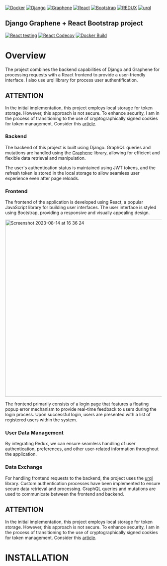 [![Docker](https://img.shields.io/badge/-Docker-2496ED?style=for-the-badge&logo=docker&logoColor=white)](https://docs.docker.com/com)
[![Django](https://img.shields.io/badge/-Django-092E20?style=for-the-badge&logo=django&logoColor=white)](https://www.djangoproject.com/)
[![Graphene](https://img.shields.io/badge/-Graphene-E10098?style=for-the-badge&logo=graphql&logoColor=white)](https://graphene-python.org/)
[![React](https://img.shields.io/badge/-React-61DAFB?style=for-the-badge&logo=react&logoColor=white)](https://reactjs.org/)
[![Bootstrap](https://img.shields.io/badge/-Bootstrap-7952B3?style=for-the-badge&logo=bootstrap&logoColor=white)](https://getbootstrap.com/)
[![REDUX](https://img.shields.io/badge/Redux-593D88?style=for-the-badge&logo=redux&logoColor=white)](https://redux.js.org)
[![urql](https://img.shields.io/badge/-urql-blue?style=for-the-badge&logo=urql&logoColor=white)](https://formidable.com/open-source/urql/)


## Django Graphene + React Bootstrap project

[![React testing](https://github.com/yuriy-kormin/graphene_react/actions/workflows/front_tests.yml/badge.svg)](https://github.com/yuriy-kormin/graphene_react/actions/workflows/front_tests.yml)
[![React Codecov](https://codecov.io/gh/yuriy-kormin/graphene_react/branch/master/graph/badge.svg?token=O5TX5CE9XH)](https://codecov.io/gh/yuriy-kormin/graphene_react)
[![Docker Build](https://github.com/yuriy-kormin/graphene_react/actions/workflows/docker-build-test.yml/badge.svg)](https://github.com/yuriy-kormin/graphene_react/actions/workflows/docker-build-test.yml)


# Overview

The project combines the backend capabilities of Django and Graphene for 
processing requests with a React frontend to provide a user-friendly 
interface. I also use urql library for process user authentification.

## ATTENTION

In the initial implementation, this project employs local storage for token 
storage. However, this approach is not secure. To enhance security, 
I am in the process of transitioning to the use of cryptographically signed 
cookies for token management.
Consider this [article](https://www.rdegges.com/2018/please-stop-using-local-storage/).

### Backend

The backend of this project is built using Django. GraphQL queries and
mutations are handled using the [Graphene](https://graphene-python.org/) library, allowing for efficient 
and flexible data retrieval and manipulation.

The user's authentication status is maintained using JWT tokens,
and the refresh token is stored in the local storage to allow seamless user
experience even after page reloads.

### Frontend

The frontend of the application is developed using React, a popular JavaScript 
library for building user interfaces. The user interface is styled using 
Bootstrap, providing a responsive and visually appealing design.

<img width="568" alt="Screenshot 2023-08-14 at 16 36 24" src="https://github.com/yuriy-kormin/graphene_react/assets/96548294/fdf11a61-5116-4176-b8d0-486133efe2e1">

The frontend primarily consists of a login page that features a floating popup
error mechanism to provide real-time feedback to users during the login process.
Upon successful login, users are presented with a list of registered users 
within the system.

### User Data Management

By integrating Redux, we can ensure seamless handling of user authentication,
preferences, and other user-related information throughout the application.

### Data Exchange 

For handling frontend requests to the backend, the project uses the [urql](https://formidable.com/open-source/urql/) 
library. Custom authentication processes have been implemented to ensure secure 
data retrieval and processing. GraphQL queries and mutations are used to 
communicate between the frontend and backend.

## ATTENTION

In the initial implementation, this project employs local storage for token 
storage. However, this approach is not secure. To enhance security, 
I am in the process of transitioning to the use of cryptographically signed 
cookies for token management.
Consider this [article](https://www.rdegges.com/2018/please-stop-using-local-storage/).

# INSTALLATION
